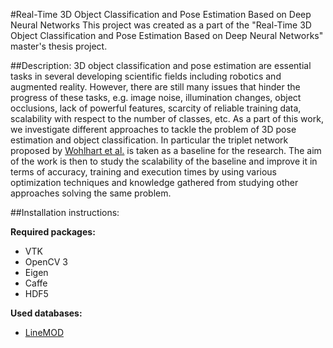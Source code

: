 #Real-Time 3D Object Classification and Pose Estimation Based on Deep Neural Networks
This project was created as a part of the "Real-Time 3D Object Classification and Pose Estimation Based on Deep Neural Networks" master's thesis project.

##Description:
3D object classification and pose estimation are essential tasks in several developing scientific fields including robotics and augmented reality. However, there are still many issues that hinder the progress of these tasks, e.g. image noise, illumination changes, object occlusions, lack of powerful features, scarcity of reliable training data, scalability with respect to the number of classes, etc. As a part of this work, we investigate different approaches to tackle the problem of 3D pose estimation and object classification. In particular the triplet network proposed by [Wohlhart et al.](https://cvarlab.icg.tugraz.at/projects/3d_object_detection/) is taken as a baseline for the research. The aim of the work is then to study the scalability of the baseline and improve it in terms of accuracy, training and execution times by using various optimization techniques and knowledge gathered from studying other approaches solving the same problem.

##Installation instructions:

**Required packages:**
* VTK
* OpenCV 3
* Eigen
* Caffe
* HDF5

**Used databases:**
* [LineMOD](https://cvarlab.icg.tugraz.at/projects/3d_object_detection/)

